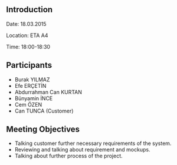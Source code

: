 ## Introduction ##

Date: 18.03.2015

Location: ETA A4

Time: 18:00-18:30


## Participants ##

  * Burak YILMAZ
  * Efe ERÇETİN
  * Abdurrahman Can KURTAN
  * Bünyamin İNCE
  * Cem ÖZEN
  * Can TUNCA (Customer)


## Meeting Objectives ##

  * Talking customer further necessary requirements of the system.
  * Reviewing and talking about requirement and mockups.
  * Talking about further process of the project.